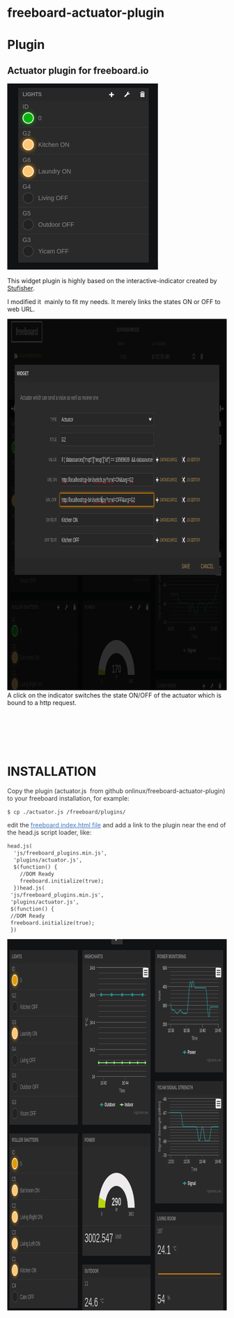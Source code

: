 # freeboard-actuator-plugin
<h1>Plugin</h1>
<h2>Actuator plugin for freeboard.io</h2>
<a href="/actuator-3.png"><img class="wp-image-461 size-full" src="/actuator-3.png" alt="Actuator Widget" width="346" height="426" /></a>

This widget plugin is highly based on the interactive-indicator created by <a href="https://github.com/stufisher/plugins" target="_blank">Stufisher</a>.

I modified it  mainly to fit my needs. It merely links the states ON or OFF to web URL.

<a href="/actuator-2.png"><img class="alignleft size-full wp-image-460" src="/actuator-2.png" alt="actuator-2" width="965" height="850" /></a>A click on the indicator switches the state ON/OFF of the actuator which is bound to a http request.

&nbsp;

&nbsp;

&nbsp;
<h1>INSTALLATION</h1>
<p style="color: #333333;">Copy the plugin (actuator.js  from github onlinux/freeboard-actuator-plugin) to your freeboard installation, for example:</p>

<pre style="color: #333333;"><code>$ cp ./actuator.js /freeboard/plugins/
</code></pre>
<p style="color: #333333;">edit the <a style="color: #4078c0;" href="https://github.com/Freeboard/freeboard/blob/master/index.html#L14">freeboard index.html file</a> and add a link to the plugin near the end of the head.js script loader, like:</p>

<pre style="color: #333333;"><code>head.js(
  'js/freeboard_plugins.min.js',
  'plugins/actuator.js',
  $(function() {
    //DOM Ready
    freeboard.initialize(true);
  })head.js(
 'js/freeboard_plugins.min.js',
 'plugins/actuator.js',
 $(function() {
 //DOM Ready
 freeboard.initialize(true);
 })</code></pre>
<a href="/actuator-1.png"><img class="alignleft size-full wp-image-459" src="/actuator-1.png" alt="actuator-1" width="965" height="850" /></a>
